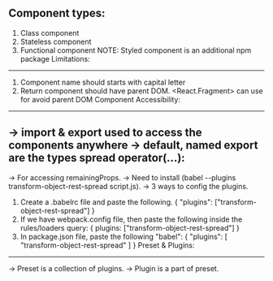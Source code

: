 Component types:
----------------
1. Class component
2. Stateless component
3. Functional component
NOTE: Styled component is an additional npm package
Limitations:
------------
1. Component name should starts with capital letter
2. Return component should have parent DOM. <React.Fragment> can use for avoid parent DOM
Component Accessibility:
------------------------
-> import & export used to access the components anywhere
-> default, named export are the types
spread operator(...):
---------------------
-> For accessing remainingProps.
-> Need to install (babel --plugins transform-object-rest-spread script.js).
-> 3 ways to config the plugins.
   1. Create a .babelrc file and paste the following.
        {
            "plugins": ["transform-object-rest-spread"]
        }
   2. If we have webpack.config file, then paste the following inside the rules/loaders
        query: {
            plugins: ["transform-object-rest-spread"]
        }
   3. In package.json file, paste the following
        "babel": {
            "plugins": [
                "transform-object-rest-spread"
            ]
        }
Preset & Plugins:
-----------------
-> Preset is a collection of plugins.
-> Plugin is a part of preset.